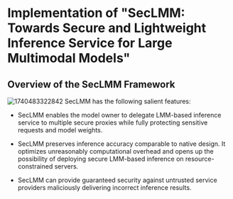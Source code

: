 # Implementation of "SecLMM: Towards Secure and Lightweight Inference Service for Large Multimodal Models"

## Overview of the SecLMM Framework
![1740483322842](https://github.com/user-attachments/assets/d67e2c9a-9ada-423e-992e-f73f3824c5c1)
SecLMM has the following salient features:

* SecLMM enables the model owner to delegate LMM-based inference service to multiple secure proxies while fully protecting sensitive requests and model weights.
 
* SecLMM preserves inference accuracy comparable to native design. It optimizes unreasonably computational overhead and opens up the possibility of deploying secure LMM-based inference on resource-constrained servers.
 
* SecLMM can provide guaranteed security against untrusted service providers maliciously delivering incorrect inference results. 	
